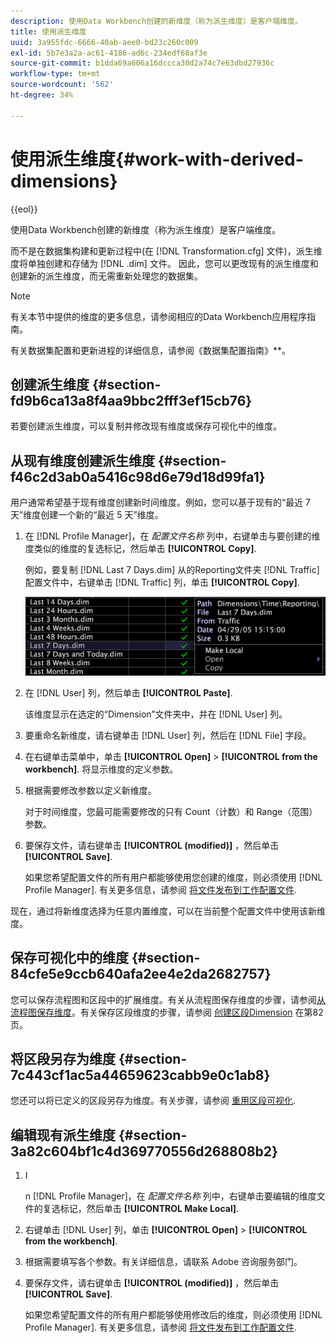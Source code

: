 ```yaml
---
description: 使用Data Workbench创建的新维度（称为派生维度）是客户端维度。
title: 使用派生维度
uuid: 3a955fdc-6666-40ab-aee0-bd23c260c009
exl-id: 5b7e3a2a-ac61-4186-ad6c-234edf68af3e
source-git-commit: b1dda69a606a16dccca30d2a74c7e63dbd27936c
workflow-type: tm+mt
source-wordcount: '562'
ht-degree: 34%

---
```


# 使用派生维度{#work-with-derived-dimensions}

{{eol}}

使用Data Workbench创建的新维度（称为派生维度）是客户端维度。

而不是在数据集构建和更新过程中(在 [!DNL Transformation.cfg] 文件)，派生维度将单独创建和存储为 [!DNL .dim] 文件。 因此，您可以更改现有的派生维度和创建新的派生维度，而无需重新处理您的数据集。

>[!NOTE]
>
>有关本节中提供的维度的更多信息，请参阅相应的Data Workbench应用程序指南。

有关数据集配置和更新进程的详细信息，请参阅《数据集配置指南》**。

## 创建派生维度 {#section-fd9b6ca13a8f4aa9bbc2fff3ef15cb76}

若要创建派生维度，可以复制并修改现有维度或保存可视化中的维度。

## 从现有维度创建派生维度 {#section-f46c2d3ab0a5416c98d6e79d18d99fa1}

用户通常希望基于现有维度创建新时间维度。例如，您可以基于现有的“最近 7 天”维度创建一个新的“最近 5 天”维度。

1. 在 [!DNL Profile Manager]，在 *配置文件名称* 列中，右键单击与要创建的维度类似的维度的复选标记，然后单击 **[!UICONTROL Copy]**.

   例如，要复制 [!DNL Last 7 Days.dim] 从的Reporting文件夹 [!DNL Traffic] 配置文件中，右键单击 [!DNL Traffic] 列，单击 **[!UICONTROL Copy]**.

   ![](assets/vis_ProfMgr_CopyDimension.png)

1. 在 [!DNL User] 列，然后单击 **[!UICONTROL Paste]**.

   该维度显示在选定的“Dimension”文件夹中，并在 [!DNL User] 列。

1. 要重命名新维度，请右键单击 [!DNL User] 列，然后在 [!DNL File] 字段。
1. 在右键单击菜单中，单击 **[!UICONTROL Open]** > **[!UICONTROL from the workbench]**. 将显示维度的定义参数。
1. 根据需要修改参数以定义新维度。

   对于时间维度，您最可能需要修改的只有 Count（计数）和 Range（范围）参数。

1. 要保存文件，请右键单击 **[!UICONTROL (modified)]** ，然后单击 **[!UICONTROL Save]**.

   如果您希望配置文件的所有用户都能够使用您创建的维度，则必须使用 [!DNL Profile Manager]. 有关更多信息，请参阅 [将文件发布到工作配置文件](../../../../home/c-get-started/c-admin-intrf/c-prof-mgr/t-pub-files-wkg-prof.md#task-a0106e010c834d16bd60eef4721b6af9).

现在，通过将新维度选择为任意内置维度，可以在当前整个配置文件中使用该新维度。

## 保存可视化中的维度 {#section-84cfe5e9ccb640afa2ee4e2da2682757}

您可以保存流程图和区段中的扩展维度。有关从流程图保存维度的步骤，请参阅[从流程图保存维度](../../../../home/c-get-started/c-analysis-vis/c-proc-maps/t-dim-proc-maps.md#task-44d9e555d4a944e6aa81993eef703051)。有关保存区段维度的步骤，请参阅 [创建区段Dimension](../../../../home/c-get-started/c-analysis-vis/c-seg/c-create-seg-dim.md#concept-70b363edcad14185ba8051646ad3d44e) 在第82页。

## 将区段另存为维度 {#section-7c443cf1ac5a44659623cabb9e0c1ab8}

您还可以将已定义的区段另存为维度。有关步骤，请参阅 [重用区段可视化](../../../../home/c-get-started/c-analysis-vis/c-seg/c-reuse-seg-vis.md#concept-a8a607bd415d404a83c32a26b804cbdc).

## 编辑现有派生维度 {#section-3a82c604bf1c4d369770556d268808b2}

1. I

   n [!DNL Profile Manager]，在 *配置文件名称* 列中，右键单击要编辑的维度文件的复选标记，然后单击 **[!UICONTROL Make Local]**.
1. 右键单击 [!DNL User] 列，单击 **[!UICONTROL Open]** > **[!UICONTROL from the workbench]**.
1. 根据需要填写各个参数。有关详细信息，请联系 Adobe 咨询服务部门。
1. 要保存文件，请右键单击 **[!UICONTROL (modified)]** ，然后单击 **[!UICONTROL Save]**.

   如果您希望配置文件的所有用户都能够使用修改后的维度，则必须使用 [!DNL Profile Manager]. 有关更多信息，请参阅 [将文件发布到工作配置文件](../../../../home/c-get-started/c-admin-intrf/c-prof-mgr/t-pub-files-wkg-prof.md#task-a0106e010c834d16bd60eef4721b6af9).
